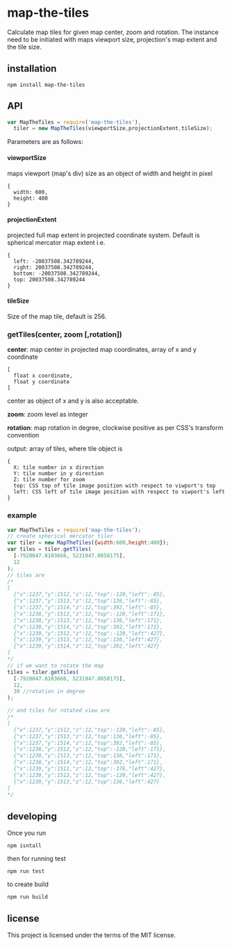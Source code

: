# map-the-tiles
Calculate map tiles for given map center, zoom and rotation. The instance need to be initiated with maps viewport size, projection's map extent and the tile size.
## installation

```
npm install map-the-tiles
```

## API
```javascript
var MapTheTiles = require('map-the-tiles'),
  tiler = new MapTheTiles(viewportSize,projectionExtent,tileSize);  
``` 
Parameters are as follows:
#### viewportSize
maps viewport (map's div) size as an object of width and height in pixel 
```
{
  width: 600,
  height: 400
}
```
#### projectionExtent
projected full map extent in projected coordinate system. Default is spherical mercator map extent i.e.

```
{
  left: -20037508.342789244,
  right: 20037508.342789244,
  bottom: -20037508.342789244,
  top: 20037508.342789244
}
```

#### tileSize
Size of the map tile, default is 256.

### getTiles(center, zoom [,rotation])
**center**: map center in projected map coordinates, array of x and y coordinate 
```
[
  float x coordinate,
  float y coordinate
]
```
center as object of x and y is also acceptable.

**zoom**: zoom level as integer

**rotation**: map rotation in degree, clockwise positive as per CSS's transform convention 

output: array of tiles, where tile object is 
```
{
  X: tile number in x direction
  Y: tile number in y direction 
  Z: tile number for zoom
  top: CSS top of tile image position with respect to viwport's top
  left: CSS left of tile image position with respect to viwport's left
}
```
### example
```javascript
var MapTheTiles = require('map-the-tiles');
// create spherical mercator tiler
var tiler = new MapTheTiles({width:600,height:400});
var tiles = tiler.getTiles(
  [-7920047.8103666, 5231947.0858175],
  12   
);
// tiles are
/*
[
  {"x":1237,"y":1512,"z":12,"top":-120,"left":-85},
  {"x":1237,"y":1513,"z":12,"top":136,"left":-85},
  {"x":1237,"y":1514,"z":12,"top":392,"left":-85},
  {"x":1238,"y":1512,"z":12,"top":-120,"left":171},
  {"x":1238,"y":1513,"z":12,"top":136,"left":171},
  {"x":1238,"y":1514,"z":12,"top":392,"left":171},
  {"x":1239,"y":1512,"z":12,"top":-120,"left":427},
  {"x":1239,"y":1513,"z":12,"top":136,"left":427},
  {"x":1239,"y":1514,"z":12,"top":392,"left":427}
]
*/
// if we want to rotate the map 
tiles = tiler.getTiles(
  [-7920047.8103666, 5231947.0858175],
  12,
  30 //rotation in degree
);

// and tiles for rotated view are
/*
[
  {"x":1237,"y":1512,"z":12,"top":-120,"left":-85},
  {"x":1237,"y":1513,"z":12,"top":136,"left":-85},
  {"x":1237,"y":1514,"z":12,"top":392,"left":-85},
  {"x":1238,"y":1512,"z":12,"top":-120,"left":171},
  {"x":1238,"y":1513,"z":12,"top":136,"left":171},
  {"x":1238,"y":1514,"z":12,"top":392,"left":171},
  {"x":1239,"y":1511,"z":12,"top":-376,"left":427},
  {"x":1239,"y":1512,"z":12,"top":-120,"left":427},
  {"x":1239,"y":1513,"z":12,"top":136,"left":427}
]
*/
```
 
## developing
Once you run
 
```npm isntall```

then for running test 

```npm run test```

to create build

```npm run build```

## license
This project is licensed under the terms of the MIT license.

